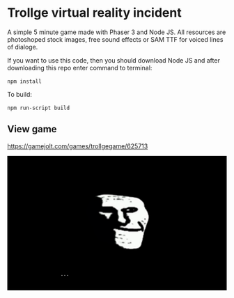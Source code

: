 # Trollge virtual reality incident
 A simple 5 minute game made with Phaser 3 and Node JS.
 All resources are photoshoped stock images, free sound effects or SAM TTF for voiced lines of dialoge.
 
 If you want to use this code, then you should download Node JS and after downloading this repo enter command to terminal:
 ```
 npm install
 ```
 To build:
 ```
 npm run-script build
 ```
 
 ## View game
 https://gamejolt.com/games/trollgegame/625713
 
 ![alt text](https://raw.githubusercontent.com/lokt02/trollge_incident/main/src/img/2021-06-17_20-40-31.png)
